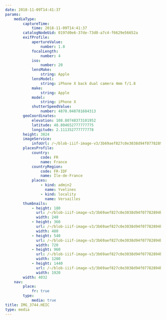 ```yaml
---
date: 2018-11-09T14:41:37
params:
    mediaType:
        captureTime:
            time: 2018-11-09T14:41:37
        catalogNodeUid: 0197d0e6-37de-73d0-a7c4-f6629e56652a
        exifProfile:
            apertureValue:
                number: 1.8
            focalLength:
                number: 4
            iso:
                number: 20
            lensMake:
                string: Apple
            lensModel:
                string: iPhone X back dual camera 4mm f/1.8
            make:
                string: Apple
            model:
                string: iPhone X
            shutterSpeedValue:
                number: 4878.048781684313
        geoCoordinates:
            elevation: 108.80748373101952
            latitude: 48.804652777777775
            longitude: 2.111352777777778
        height: 3024
        imageService:
            infoUrl: /~/blob-iiif-image-v3/3b69aef827c0e3038d94f07782894be340fdb0d72b3e57af901d6575b5d690b7/info.json
        placesProfile:
            country:
                code: FR
                name: France
            countryRegion:
                code: FR-IDF
                name: Île-de-France
            places:
                - kind: admin2
                  name: Yvelines
                - kind: locality
                  name: Versailles
        thumbnails:
            - height: 180
              url: /~/blob-iiif-image-v3/3b69aef827c0e3038d94f07782894be340fdb0d72b3e57af901d6575b5d690b7/full/240%2C180/0/default.jpg
              width: 240
            - height: 360
              url: /~/blob-iiif-image-v3/3b69aef827c0e3038d94f07782894be340fdb0d72b3e57af901d6575b5d690b7/full/480%2C360/0/default.jpg
              width: 480
            - height: 540
              url: /~/blob-iiif-image-v3/3b69aef827c0e3038d94f07782894be340fdb0d72b3e57af901d6575b5d690b7/full/720%2C540/0/default.jpg
              width: 720
            - height: 960
              url: /~/blob-iiif-image-v3/3b69aef827c0e3038d94f07782894be340fdb0d72b3e57af901d6575b5d690b7/full/1280%2C960/0/default.jpg
              width: 1280
            - height: 1440
              url: /~/blob-iiif-image-v3/3b69aef827c0e3038d94f07782894be340fdb0d72b3e57af901d6575b5d690b7/full/1920%2C1440/0/default.jpg
              width: 1920
        width: 4032
    nav:
        place:
            fr: true
        type:
            media: true
title: IMG_3744.HEIC
type: media
---
```

